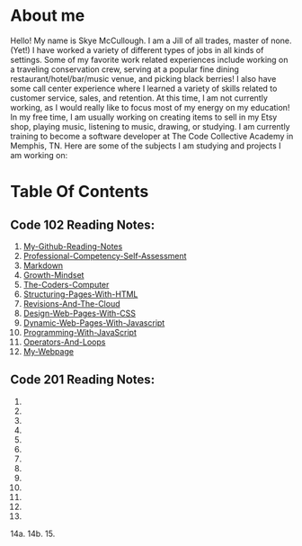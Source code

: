# About me 
Hello! My name is Skye McCullough. I am a Jill of all trades, master of none.(Yet!) I have worked a variety of different types of jobs in all kinds of settings. Some of my favorite work related experiences include working on a traveling conservation crew, serving at a popular fine dining restaurant/hotel/bar/music venue, and picking black berries! I also have some call center experience where I learned a variety of skills related to customer service, sales, and retention. At this time, I am not currently working, as I would really like to focus most of my energy on my education! In my free time, I am usually working on creating items to sell in my Etsy shop, playing music, listening to music, drawing, or studying. I am currently training to become a software developer at The Code Collective Academy in Memphis, TN. Here are some of the subjects I am studying and projects I am working on:
<br>


# Table Of Contents

## Code 102 Reading Notes:
1. [My-Github-Reading-Notes](https://large-hadron-collider901.github.io/Reading-Notes/)
2. [Professional-Competency-Self-Assessment](https://large-hadron-collider901.github.io/Reading-Notes/ProfessionalCompetency)
3. [Markdown](https://large-hadron-collider901.github.io/Reading-Notes/Markdown)
4. [Growth-Mindset](https://large-hadron-collider901.github.io/Reading-Notes/GrowthMindset)
5. [The-Coders-Computer](https://large-hadron-collider901.github.io/Reading-Notes/TheCodersComputer) 
6. [Structuring-Pages-With-HTML](https://large-hadron-collider901.github.io/Reading-Notes/StructuringWebPagesWithHTML)
7. [Revisions-And-The-Cloud](https://large-hadron-collider901.github.io/Reading-Notes/RevisionsAndTheCloud)
8. [Design-Web-Pages-With-CSS](https://large-hadron-collider901.github.io/Reading-Notes/DesignWebPagesWithCSS)
9. [Dynamic-Web-Pages-With-Javascript](https://large-hadron-collider901.github.io/Reading-Notes/DynamicWebPagesWithJavaScript)
10. [Programming-With-JavaScript](https://large-hadron-collider901.github.io/Reading-Notes/ProgrammingWithJavaScript)
11. [Operators-And-Loops](https://large-hadron-collider901.github.io/Reading-Notes/OperatorsAndLoops)
12. [My-Webpage](https://large-hadron-collider901.github.io/My-Webpage/)

## Code 201 Reading Notes:
1. 
2.
3.
4.
5.
6.
7.
8.
9.
10.
11.
12.
13.
14a.
14b. 
15.